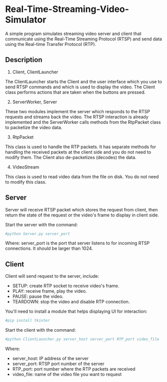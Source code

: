 # Real-Time-Streaming-Video-Simulator
A simple program simulates streaming video server and client that communicate using the Real-Time Streaming
Protocol (RTSP) and send data using the Real-time Transfer Protocol (RTP).


## Description
1. Client, ClientLauncher

The ClientLauncher starts the Client and the user interface which you use to send RTSP
commands and which is used to display the video. The Client class performs actions
that are taken when the buttons are pressed.

2. ServerWorker, Server

These two modules implement the server which responds to the RTSP requests and streams back the video.
The RTSP interaction is already implemented and the ServerWorker calls methods from the RtpPacket class
to packetize the video data.

3. RtpPacket

This class is used to handle the RTP packets. It has separate methods for handling the received packets at the
client side and you do not need to modify them. The Client also de-packetizes (decodes) the data.

4. VideoStream

This class is used to read video data from the file on disk. You do not need to modify this class.

## Server

Server will receive RTSP packet which stores the request from client, then return the state of the
request or the video's frame to display in client side.

Start the server with the command:

```python
#python Server.py server_port
```

Where: server_port is the port that server listens to for incoming RTSP connections. It should be larger than 1024.

## Client

Client will send request to the server, include:
  * SETUP: create RTP socket to receive video's frame.
  * PLAY: receive frame, play the video.
  * PAUSE: pause the video.
  * TEARDOWN: stop the video and disable RTP connection.

You'll need to install a module that helps displaying UI for interaction:

```python
#pip install tkinter
```

Start the client with the command: 

```python
#python ClientLauncher.py server_host server_port RTP_port video_file
```

Where:
  * server_host: IP address of the server
  * server_port: RTSP port number of the server
  * RTP_port: port number where the RTP packets are received
  * video_file: name of the video file you want to request 


